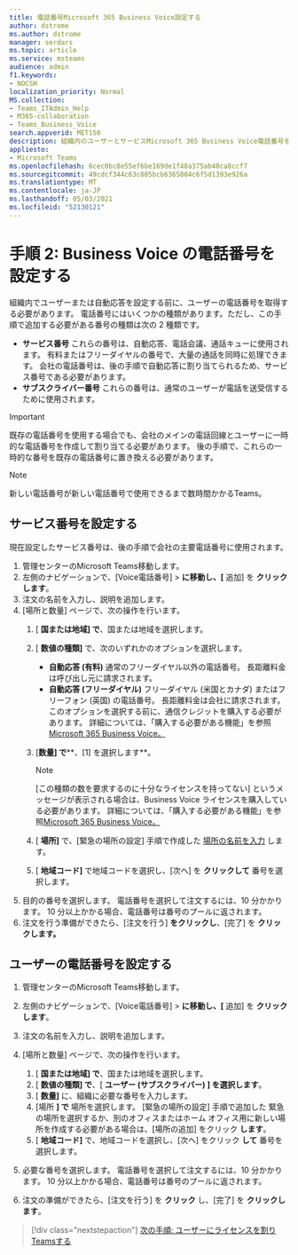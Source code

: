```yaml
---
title: 電話番号Microsoft 365 Business Voice設定する
author: dstrome
ms.author: dstrome
manager: serdars
ms.topic: article
ms.service: msteams
audience: admin
f1.keywords:
- NOCSH
localization_priority: Normal
MS.collection:
- Teams_ITAdmin_Help
- M365-collaboration
- Teams_Business_Voice
search.appverid: MET150
description: 組織内のユーザーとサービスMicrosoft 365 Business Voice電話番号を設定する方法について学習します。
appliesto:
- Microsoft Teams
ms.openlocfilehash: 6cec0bc8e55ef6be169de1f48a375ab40ca8ccf7
ms.sourcegitcommit: 49cdcf344c63c805bcb6365804c6f5d1393e926a
ms.translationtype: MT
ms.contentlocale: ja-JP
ms.lasthandoff: 05/03/2021
ms.locfileid: "52130121"
---
```

# <a name="step-2-set-up-business-voice-phone-numbers"></a>手順 2: Business Voice の電話番号を設定する

組織内でユーザーまたは自動応答を設定する前に、ユーザーの電話番号を取得する必要があります。 電話番号にはいくつかの種類があります。ただし、この手順で追加する必要がある番号の種類は次の 2 種類です。

- **サービス番号** これらの番号は、自動応答、電話会議、通話キューに使用されます。 有料またはフリーダイヤルの番号で、大量の通話を同時に処理できます。 会社の電話番号は、後の手順で自動応答に割り当てられるため、サービス番号である必要があります。
- **サブスクライバー番号** これらの番号は、通常のユーザーが電話を送受信するために使用されます。

> [!IMPORTANT]
> 既存の電話番号を使用する場合でも、会社のメインの電話回線とユーザーに一時的な電話番号を作成して割り当てる必要があります。 後の手順で、これらの一時的な番号を既存の電話番号に置き換える必要があります。

> [!NOTE]
> 新しい電話番号が新しい電話番号で使用できるまで数時間かかるTeams。

## <a name="set-up-a-service-number"></a>サービス番号を設定する

現在設定したサービス番号は、後の手順で会社の主要電話番号に使用されます。

1. 管理センターのMicrosoft Teams移動します。
2. 左側のナビゲーションで、[Voice電話番号]  >  **に移動し、[** 追加] を **クリックします**。
3. 注文の名前を入力し、説明を追加します。
4. [場所と数量] ページで、次の操作を行います。
    1. [ **国または地域] で**、国または地域を選択します。
    2. [ **数値の種類]** で、次のいずれかのオプションを選択します。

        - **自動応答 (有料)** 通常のフリーダイヤル以外の電話番号。 長距離料金は呼び出し元に請求されます。
        - **自動応答 (フリーダイヤル)** フリーダイヤル (米国とカナダ) またはフリーフォン (英国) の電話番号。 長距離料金は会社に請求されます。 このオプションを選択する前に、通信クレジットを購入する必要があります。 詳細については、「購入する必要がある機能」を参照[Microsoft 365 Business Voice。](what-to-buy.md)

    3. [**数量] で****、[1] を選択します**。
        > [!NOTE]
        > [この種類の数を要求するのに十分なライセンスを持ってない] というメッセージが表示される場合は、Business Voice ライセンスを購入している必要があります。 詳細については、「購入する必要がある機能」を参照[Microsoft 365 Business Voice。](what-to-buy.md)
    4. [ **場所]** で、[緊急の場所の設定] 手順で作成した [場所の名前を入力](set-up-emergency-locations.md) します。
    5. [ **地域コード]** で地域コードを選択し、[次へ] を **クリックして** 番号を選択します。
5. 目的の番号を選択します。 電話番号を選択して注文するには、10 分かかります。 10 分以上かかる場合、電話番号は番号のプールに返されます。
6. 注文を行う準備ができたら、[注文を行う] **をクリックし**、[完了] を **クリックします。**

## <a name="set-up-phone-numbers-for-your-users"></a>ユーザーの電話番号を設定する

1. 管理センターのMicrosoft Teams移動します。
2. 左側のナビゲーションで、[Voice電話番号]  >  **に移動し、[** 追加] を **クリックします**。
3. 注文の名前を入力し、説明を追加します。
4. [場所と数量] ページで、次の操作を行います。

    1. [ **国または地域] で**、国または地域を選択します。
    2. [ **数値の種類] で**、[ **ユーザー (サブスクライバー) ] を選択します**。
    3. [ **数量]** に、組織に必要な番号を入力します。
    4. [場所 **] で** 場所を選択します。 [緊急の場所の設定] 手順で追加した [](set-up-emergency-locations.md)緊急の場所を選択するか、別のオフィスまたはホーム オフィス用に新しい場所を作成する必要がある場合は、[場所の追加] をクリック **します**。
    5. [ **地域コード]** で、地域コードを選択し、[次へ] をクリック **して** 番号を選択します。
5. 必要な番号を選択します。 電話番号を選択して注文するには、10 分かかります。 10 分以上かかる場合、電話番号は番号のプールに返されます。
6. 注文の準備ができたら、[注文を行う] を **クリック** し、[完了] を **クリックします**。

> [!div class="nextstepaction"]
> [次の手順: ユーザーにライセンスを割りTeamsする](set-up-licenses.md)
